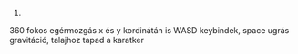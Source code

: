1.

360 fokos egérmozgás x és y kordinátán is
WASD keybindek, space ugrás
gravitáció, talajhoz tapad a karatker
